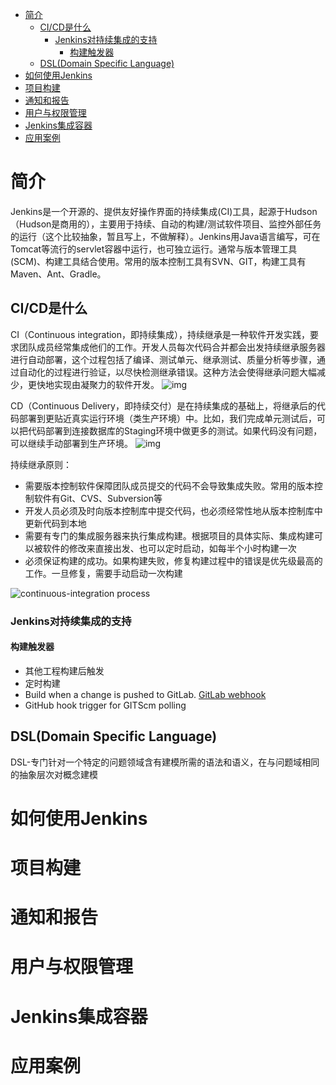 - [简介](#简介)
  - [CI/CD是什么](#cicd是什么)
    - [Jenkins对持续集成的支持](#jenkins对持续集成的支持)
      - [构建触发器](#构建触发器)
  - [DSL(Domain Specific Language)](#dsldomain-specific-language)
- [如何使用Jenkins](#如何使用jenkins)
- [项目构建](#项目构建)
- [通知和报告](#通知和报告)
- [用户与权限管理](#用户与权限管理)
- [Jenkins集成容器](#jenkins集成容器)
- [应用案例](#应用案例)

# 简介
Jenkins是一个开源的、提供友好操作界面的持续集成(CI)工具，起源于Hudson（Hudson是商用的），主要用于持续、自动的构建/测试软件项目、监控外部任务的运行（这个比较抽象，暂且写上，不做解释）。Jenkins用Java语言编写，可在Tomcat等流行的servlet容器中运行，也可独立运行。通常与版本管理工具(SCM)、构建工具结合使用。常用的版本控制工具有SVN、GIT，构建工具有Maven、Ant、Gradle。

## CI/CD是什么
CI（Continuous integration，即持续集成），持续继承是一种软件开发实践，要求团队成员经常集成他们的工作。开发人员每次代码合并都会出发持续继承服务器进行自动部署，这个过程包括了编译、测试单元、继承测试、质量分析等步骤，通过自动化的过程进行验证，以尽快检测继承错误。这种方法会使得继承问题大幅减少，更快地实现由凝聚力的软件开发。
![img](./img/6464255-1b6e3bfdbece1492.png)

CD（Continuous Delivery，即持续交付）是在持续集成的基础上，将继承后的代码部署到更贴近真实运行环境（类生产环境）中。比如，我们完成单元测试后，可以把代码部署到连接数据库的Staging环境中做更多的测试。如果代码没有问题，可以继续手动部署到生产环境。
![img](./img/6464255-ba088ec7257062c0.png)

持续继承原则：
- 需要版本控制软件保障团队成员提交的代码不会导致集成失败。常用的版本控制软件有Git、CVS、Subversion等
- 开发人员必须及时向版本控制库中提交代码，也必须经常性地从版本控制库中更新代码到本地
- 需要有专门的集成服务器来执行集成构建。根据项目的具体实际、集成构建可以被软件的修改来直接出发、也可以定时启动，如每半个小时构建一次
- 必须保证构建的成功。如果构建失败，修复构建过程中的错误是优先级最高的工作。一旦修复，需要手动启动一次构建

![continuous-integration process](./img/14570-a8c0bf0318fa35e4.png)

### Jenkins对持续集成的支持
#### 构建触发器
- 其他工程构建后触发
- 定时构建
- Build when a change is pushed to GitLab. [GitLab webhook](https://deploy.skyunion.net/project/friend)
- GitHub hook trigger for GITScm polling

## DSL(Domain Specific Language)
DSL-专门针对一个特定的问题领域含有建模所需的语法和语义，在与问题域相同的抽象层次对概念建模

# 如何使用Jenkins

# 项目构建

# 通知和报告

# 用户与权限管理

# Jenkins集成容器

# 应用案例